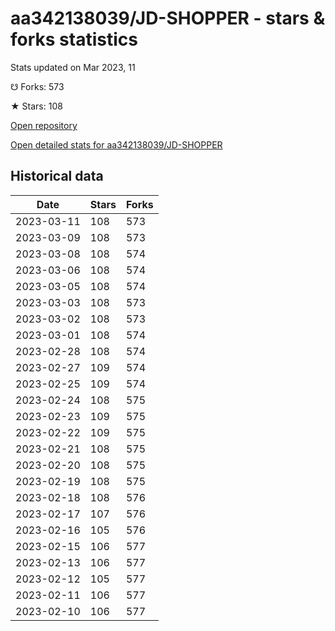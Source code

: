 # aa342138039/JD-SHOPPER - stars & forks statistics

Stats updated on Mar 2023, 11

☋ Forks: 573

★ Stars: 108

[Open repository](https://github.com/aa342138039/JD-SHOPPER)

[Open detailed stats for aa342138039/JD-SHOPPER](https://reviewgithub.com/rep/aa342138039/JD-SHOPPER)

## Historical data
| Date | Stars | Forks |
|------|-------|-------|
| 2023-03-11 | 108 | 573 | 
| 2023-03-09 | 108 | 573 | 
| 2023-03-08 | 108 | 574 | 
| 2023-03-06 | 108 | 574 | 
| 2023-03-05 | 108 | 574 | 
| 2023-03-03 | 108 | 573 | 
| 2023-03-02 | 108 | 573 | 
| 2023-03-01 | 108 | 574 | 
| 2023-02-28 | 108 | 574 | 
| 2023-02-27 | 109 | 574 | 
| 2023-02-25 | 109 | 574 | 
| 2023-02-24 | 108 | 575 | 
| 2023-02-23 | 109 | 575 | 
| 2023-02-22 | 109 | 575 | 
| 2023-02-21 | 108 | 575 | 
| 2023-02-20 | 108 | 575 | 
| 2023-02-19 | 108 | 575 | 
| 2023-02-18 | 108 | 576 | 
| 2023-02-17 | 107 | 576 | 
| 2023-02-16 | 105 | 576 | 
| 2023-02-15 | 106 | 577 | 
| 2023-02-13 | 106 | 577 | 
| 2023-02-12 | 105 | 577 | 
| 2023-02-11 | 106 | 577 | 
| 2023-02-10 | 106 | 577 | 

